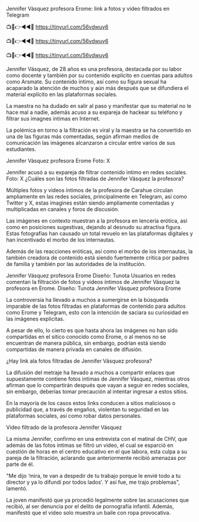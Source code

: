 Jennifer Vásquez profesora Erome: link a fotos y video filtrados en Telegram

📺📱👉◄◄🔴 https://tinyurl.com/56vdwuy6

📺📱👉◄◄🔴 https://tinyurl.com/56vdwuy6

📺📱👉◄◄🔴 https://tinyurl.com/56vdwuy6

Jennifer Vásquez, de 28 años es una profesora, destacada por su labor como docente y también por su contenido explícito en cuentas para adultos como Arsmate. Su contenido íntimo, así como su figura sexual ha acaparado la atención de muchos y aún más después que se difundiera el material explícito en las plataformas sociales.

La maestra no ha dudado en salir al paso y manifestar que su material no le hace mal a nadie, además acuso a su expareja de hackear su teléfono y filtrar sus imagnes intimas en Internet.


La polémica en torno a la filtración es viral y la maestra se ha convertido en una de las figuras más comentadas, según afirman medios de comunicación las imágenes alcanzaron a circular entre varios de sus estudiantes.

Jennifer Vásquez profesora Erome Foto: X

Jennifer acusó a su expareja de filtrar contenido intimo en redes sociales. Foto: X
¿Cuáles son las fotos filtradas de Jennifer Vásquez la profesora?

Múltiples fotos y videos íntimos de la profesora de Carahue circulan ampliamente en las redes sociales, principalmente en Telegram, así como Twitter y X, estas imagines están siendo ampliamente comentadas y multiplicadas en canales y foros de discusión.

Las imágenes en contexto muestran a la profesora en lencería erótica, así como en posiciones sugestivas, dejando al desnudo su atractiva figura. Estas fotografías han causado un total revuelo en las plataformas digitales y han incentivado el morbo de los internautas.

Además de las reacciones eróticas, así como el morbo de los internautas, la también creadora de contenido está siendo fuertemente critica por padres de familia y también por las autoridades de la institución.

Jennifer Vásquez profesora Erome Diseño: Tunota
Usuarios en redes comentan la filtración de fotos y videos íntimos de Jennifer Vásquez la profesora en Erome. Diseño: Tunota
Jennifer Vásquez profesora Erome

La controversia ha llevado a muchos a sumergirse en la búsqueda imparable de las fotos filtradas en plataformas de contenido para adultos como Erome y Telegram, esto con la intención de saciara su curiosidad en las imágenes explicitas.

A pesar de ello, lo cierto es que hasta ahora las imágenes no han sido compartidas en el sitico conocido como Erome, o al menos no se encuentran de manera pública, sin embargo, podrían está siendo compartidas de manera privada en canales de difusión.


¿Hay link ala fotos filtradas de Jennifer Vásquez profesora?

La difusión del metraje ha llevado a muchos a compartir enlaces que supuestamente contiene fotos intimas de Jennifer Vásquez, mientras otros afirman que lo compartirán después que vayan a seguir en redes sociales, sin embargo, deberías tomar precaución al intentar ingresar a estos sitios.

En la mayoría de los casos estos links conducen a sitios maliciosos o publicidad que, a través de engaños, violentan tu seguridad en las plataformas sociales, así como robar datos personales.

Video filtrado de la profesora Jennifer Vásquez

La misma Jennifer, confirmo en una entrevista con el matinal de CHV, que además de las fotos intimas se filtró un video, el cual se esparció en cuestión de horas en el centro educativo en el que labora, esta culpa a su pareja de la filtración, aclarando que anteriormente recibió amenazas por parte de él.


"Me dijo ‘mira, te van a despedir de tu trabajo porque le envié todo a tu director y ya lo difundí por todos lados’. Y así fue, me trajo problemas", lamentó.

La joven manifestó que ya procedió legalmente sobre las acusaciones que recibió, al ser denuncia por el delito de pornografía infantil. Además, manifestó que el video solo muestra un baile con ropa provocativa.
